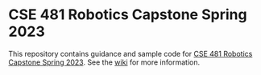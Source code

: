 # CSE 481 Robotics Capstone Spring 2023
This repository contains guidance and sample code for [CSE 481 Robotics Capstone Spring 2023](https://sites.google.com/cs.washington.edu/cse481c-sp23/). See the [wiki](https://github.com/cse481sp23/cse481sp23/wiki) for more information.
